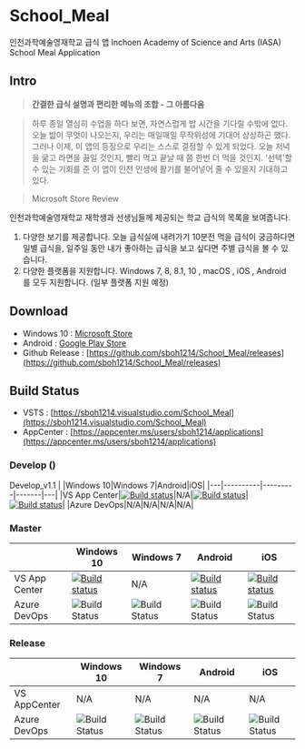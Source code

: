 # **School_Meal**
인천과학예술영재학교 급식 앱
Inchoen Academy of Science and Arts (IASA) School Meal Application

## Intro
> **간결한 급식 설명과 편리한 메뉴의 조합 - 그 아름다움**

> 하루 종일 열심히 수업을 하다 보면, 자연스럽게 밥 시간을 기다릴 수밖에 없다. 오늘 밥이 무엇이 나오는지, 우리는 매일매일 무작위성에 기대어 상상하곤 했다. 그러나 이제, 이 앱의 등장으로 우리는 스스로 결정할 수 있게 되었다. 오늘 저녁을 굶고 라면을 끓일 것인지, 빨리 먹고 끝날 때 쯤 한번 더 먹을 것인지. '선택'할 수 있는 기회를 준 이 앱이 인천 인생에 활기를 불어넣어 줄 수 있을지 기대하고 있다.

> Microsoft Store Review

인천과학예술영재학교 재학생과 선생님들께 제공되는 학교 급식의 목록을 보여줍니다.
1. 다양한 보기를 제공합니다. 오늘 급식실에 내려가기 10분전 먹을 급식이 궁금하다면 일별 급식을, 일주일 동안 내가 좋아하는 급식을 보고 싶다면 주별 급식을 볼 수 있습니다.
2. 다양한 플랫폼을 지원합니다. Windows 7, 8, 8.1, 10 , macOS , iOS , Android 를 모두 지원합니다. (일부 플랫폼 지원 예정)

## Download
- Windows 10 : [Microsoft Store](https://www.microsoft.com/store/apps/9N58P2C3T07Z)
- Android : [Google Play Store](https://play.google.com/store/apps/details?id=com.sboh1214.IASA_Meal)
- Github Release : [https://github.com/sboh1214/School_Meal/releases](https://github.com/sboh1214/School_Meal/releases)

## Build Status
- VSTS : [https://sboh1214.visualstudio.com/School_Meal](https://sboh1214.visualstudio.com/School_Meal)
- AppCenter : [https://appcenter.ms/users/sboh1214/applications](https://appcenter.ms/users/sboh1214/applications)

### Develop ()

Develop_v1.1
|   |Windows 10|Windows 7|Android|iOS|
|---|----------|---------|-------|---|
|VS App Center|[![Build status](https://build.appcenter.ms/v0.1/apps/69805b5f-8e04-4eb7-935a-d147b528fda0/branches/Develop_v1.1/badge)](https://appcenter.ms)|N/A|[![Build status](https://build.appcenter.ms/v0.1/apps/56e23398-43da-453d-800f-89ca58e1f466/branches/Develop_v1.1/badge)](https://appcenter.ms)|[![Build status](https://build.appcenter.ms/v0.1/apps/6d1394c9-8d42-4485-9bee-77d11678e663/branches/Develop_v1.1/badge)](https://appcenter.ms)|
|Azure DevOps|N/A|N/A|N/A|N/A|

### Master

|   |Windows 10|Windows 7|Android|iOS|
|---|----------|---------|-------|---|
|VS App Center|[![Build status](https://build.appcenter.ms/v0.1/apps/69805b5f-8e04-4eb7-935a-d147b528fda0/branches/master/badge)](https://appcenter.ms)|N/A|[![Build status](https://build.appcenter.ms/v0.1/apps/56e23398-43da-453d-800f-89ca58e1f466/branches/master/badge)](https://appcenter.ms)|[![Build status](https://build.appcenter.ms/v0.1/apps/6d1394c9-8d42-4485-9bee-77d11678e663/branches/master/badge)](https://appcenter.ms)|
|Azure DevOps|![Build Status](https://sboh1214.visualstudio.com/_apis/public/build/definitions/e1842406-ff9a-4e1e-a05b-bf42430e39b6/5/badge)|![Build Status](https://sboh1214.visualstudio.com/_apis/public/build/definitions/e1842406-ff9a-4e1e-a05b-bf42430e39b6/9/badge)|![Build Status](https://sboh1214.visualstudio.com/_apis/public/build/definitions/e1842406-ff9a-4e1e-a05b-bf42430e39b6/7/badge)|![Build Status](https://sboh1214.visualstudio.com/_apis/public/build/definitions/e1842406-ff9a-4e1e-a05b-bf42430e39b6/8/badge)|

### Release

|   |Windows 10|Windows 7|Android|iOS|
|---|----------|---------|-------|---|
|VS AppCenter|N/A|N/A|N/A|N/A|
|Azure DevOps|![Build Status](https://sboh1214.visualstudio.com/_apis/public/build/definitions/e1842406-ff9a-4e1e-a05b-bf42430e39b6/6/badge)|![Build Status](https://sboh1214.visualstudio.com/_apis/public/build/definitions/e1842406-ff9a-4e1e-a05b-bf42430e39b6/12/badge)|![Build Status](https://sboh1214.visualstudio.com/_apis/public/build/definitions/e1842406-ff9a-4e1e-a05b-bf42430e39b6/10/badge)|![Build Status](https://sboh1214.visualstudio.com/_apis/public/build/definitions/e1842406-ff9a-4e1e-a05b-bf42430e39b6/11/badge)|
